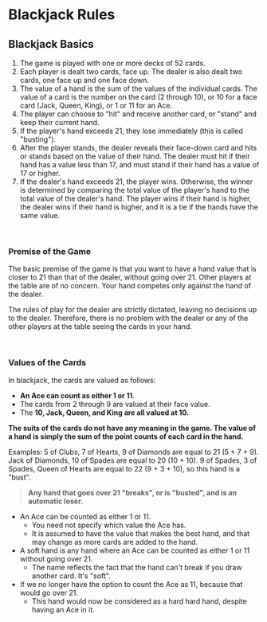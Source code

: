 # Blackjack Rules

## Blackjack Basics

1. The game is played with one or more decks of 52 cards.
2. Each player is dealt two cards, face up. The dealer is also dealt two cards, one face up and one face down.
3. The value of a hand is the sum of the values of the individual cards. The value of a card is the number on the card (2 through 10), or 10 for a face card (Jack, Queen, King), or 1 or 11 for an Ace.
4. The player can choose to "hit" and receive another card, or "stand" and keep their current hand.
5. If the player's hand exceeds 21, they lose immediately (this is called "busting").
6. After the player stands, the dealer reveals their face-down card and hits or stands based on the value of their hand. The dealer must hit if their hand has a value less than 17, and must stand if their hand has a value of 17 or higher.
7. If the dealer's hand exceeds 21, the player wins. Otherwise, the winner is determined by comparing the total value of the player's hand to the total value of the dealer's hand. The player wins if their hand is higher, the dealer wins if their hand is higher, and it is a tie if the hands have the same value.

<br>

### Premise of the Game

The basic premise of the game is that you want to have a hand value that is closer to 21 than that of the dealer, without going over 21.
Other players at the table are of no concern. Your hand competes only against the hand of the dealer.

The rules of play for the dealer are strictly dictated, leaving no decisions up to the dealer. Therefore, there is no problem with the dealer or any of the other players at the table seeing the cards in your hand.

<br>

### Values of the Cards

In blackjack, the cards are valued as follows:

-   **An Ace can count as either 1 or 11**.
-   The cards from 2 through 9 are valued at their face value.
-   The **10, Jack, Queen, and King are all valued at 10.**

**The suits of the cards do not have any meaning in the game. The value of a hand is simply the sum of the point counts of each card in the hand.**

Examples:
5 of Clubs, 7 of Hearts, 9 of Diamonds are equal to 21 (5 + 7 + 9).
Jack of Diamonds, 10 of Spades are equal to 20 (10 + 10).
9 of Spades, 3 of Spades, Queen of Hearts are equal to 22 (9 + 3 + 10), so this hand is a "bust".
> **Any hand that goes over 21 "breaks", or is "busted", and is an automatic loser.**

- An Ace can be counted as either 1 or 11. 
	- You need not specify which value the Ace has. 
	- It is assumed to have the value that makes the best hand, and that may change as more cards are added to the hand.
- A soft hand is any hand where an Ace can be counted as either 1 or 11 without going over 21. 
	- The name reflects the fact that the hand can't break if you draw another card. It's "soft".
- If we no longer have the option to count the Ace as 11, because that would go over 21. 
	- This hand would now be considered as a hard hard hand, despite having an Ace in it.

<br>




